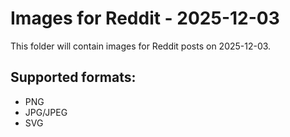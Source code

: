 # Images for Reddit - 2025-12-03

This folder will contain images for Reddit posts on 2025-12-03.

## Supported formats:
- PNG
- JPG/JPEG
- SVG
